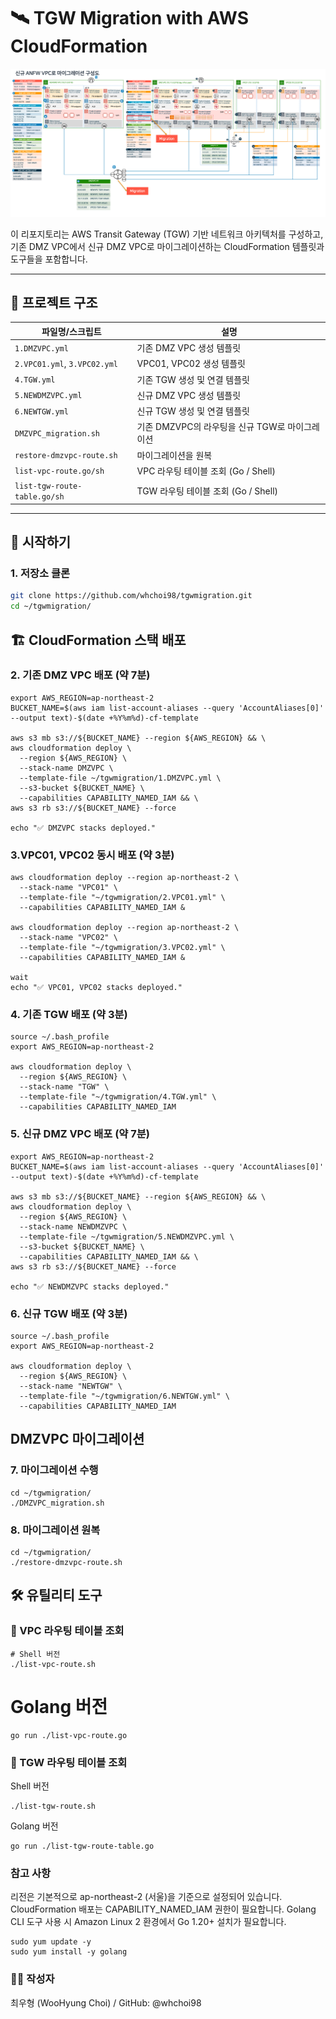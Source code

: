 # 🛰️ TGW Migration with AWS CloudFormation

![TGW 아키텍처 다이어그램](./tgw-architecture.png)

이 리포지토리는 AWS Transit Gateway (TGW) 기반 네트워크 아키텍처를 구성하고, 기존 DMZ VPC에서 신규 DMZ VPC로 마이그레이션하는 CloudFormation 템플릿과 도구들을 포함합니다.

---

## 📁 프로젝트 구조

| 파일명/스크립트               | 설명                                      |
|------------------------------|-------------------------------------------|
| `1.DMZVPC.yml`               | 기존 DMZ VPC 생성 템플릿                   |
| `2.VPC01.yml`, `3.VPC02.yml` | VPC01, VPC02 생성 템플릿                   |
| `4.TGW.yml`                  | 기존 TGW 생성 및 연결 템플릿               |
| `5.NEWDMZVPC.yml`            | 신규 DMZ VPC 생성 템플릿                   |
| `6.NEWTGW.yml`               | 신규 TGW 생성 및 연결 템플릿               |
| `DMZVPC_migration.sh`        | 기존 DMZVPC의 라우팅을 신규 TGW로 마이그레이션 |
| `restore-dmzvpc-route.sh`    | 마이그레이션을 원복                        |
| `list-vpc-route.go/sh`       | VPC 라우팅 테이블 조회 (Go / Shell)        |
| `list-tgw-route-table.go/sh` | TGW 라우팅 테이블 조회 (Go / Shell)        |

---

## 🚀 시작하기

### 1. 저장소 클론

```bash
git clone https://github.com/whchoi98/tgwmigration.git
cd ~/tgwmigration/
```

## 🏗️ CloudFormation 스택 배포

### 2. 기존 DMZ VPC 배포 (약 7분)
```
export AWS_REGION=ap-northeast-2
BUCKET_NAME=$(aws iam list-account-aliases --query 'AccountAliases[0]' --output text)-$(date +%Y%m%d)-cf-template

aws s3 mb s3://${BUCKET_NAME} --region ${AWS_REGION} && \
aws cloudformation deploy \
  --region ${AWS_REGION} \
  --stack-name DMZVPC \
  --template-file ~/tgwmigration/1.DMZVPC.yml \
  --s3-bucket ${BUCKET_NAME} \
  --capabilities CAPABILITY_NAMED_IAM && \
aws s3 rb s3://${BUCKET_NAME} --force

echo "✅ DMZVPC stacks deployed."
```

### 3.VPC01, VPC02 동시 배포 (약 3분)
```
aws cloudformation deploy --region ap-northeast-2 \
  --stack-name "VPC01" \
  --template-file "~/tgwmigration/2.VPC01.yml" \
  --capabilities CAPABILITY_NAMED_IAM &

aws cloudformation deploy --region ap-northeast-2 \
  --stack-name "VPC02" \
  --template-file "~/tgwmigration/3.VPC02.yml" \
  --capabilities CAPABILITY_NAMED_IAM &

wait
echo "✅ VPC01, VPC02 stacks deployed."
```

### 4. 기존 TGW 배포 (약 3분)
```
source ~/.bash_profile
export AWS_REGION=ap-northeast-2

aws cloudformation deploy \
  --region ${AWS_REGION} \
  --stack-name "TGW" \
  --template-file "~/tgwmigration/4.TGW.yml" \
  --capabilities CAPABILITY_NAMED_IAM
```

### 5. 신규 DMZ VPC 배포 (약 7분)

```
export AWS_REGION=ap-northeast-2
BUCKET_NAME=$(aws iam list-account-aliases --query 'AccountAliases[0]' --output text)-$(date +%Y%m%d)-cf-template

aws s3 mb s3://${BUCKET_NAME} --region ${AWS_REGION} && \
aws cloudformation deploy \
  --region ${AWS_REGION} \
  --stack-name NEWDMZVPC \
  --template-file ~/tgwmigration/5.NEWDMZVPC.yml \
  --s3-bucket ${BUCKET_NAME} \
  --capabilities CAPABILITY_NAMED_IAM && \
aws s3 rb s3://${BUCKET_NAME} --force

echo "✅ NEWDMZVPC stacks deployed."
```

### 6. 신규 TGW 배포 (약 3분)

```
source ~/.bash_profile
export AWS_REGION=ap-northeast-2

aws cloudformation deploy \
  --region ${AWS_REGION} \
  --stack-name "NEWTGW" \
  --template-file "~/tgwmigration/6.NEWTGW.yml" \
  --capabilities CAPABILITY_NAMED_IAM
```

## DMZVPC 마이그레이션
### 7. 마이그레이션 수행

```
cd ~/tgwmigration/
./DMZVPC_migration.sh
```

### 8. 마이그레이션 원복
```
cd ~/tgwmigration/
./restore-dmzvpc-route.sh
```

## 🛠️ 유틸리티 도구
### 🔎 VPC 라우팅 테이블 조회

```
# Shell 버전
./list-vpc-route.sh
```

# Golang 버전
```
go run ./list-vpc-route.go
```

### 🔎 TGW 라우팅 테이블 조회

Shell 버전
```
./list-tgw-route.sh
```

Golang 버전
```
go run ./list-tgw-route-table.go
```

###  참고 사항

리전은 기본적으로 ap-northeast-2 (서울)을 기준으로 설정되어 있습니다.
CloudFormation 배포는 CAPABILITY_NAMED_IAM 권한이 필요합니다.
Golang CLI 도구 사용 시 Amazon Linux 2 환경에서 Go 1.20+ 설치가 필요합니다.

```
sudo yum update -y
sudo yum install -y golang
```

### 👨‍💻 작성자
최우형 (WooHyung Choi) / GitHub: @whchoi98
